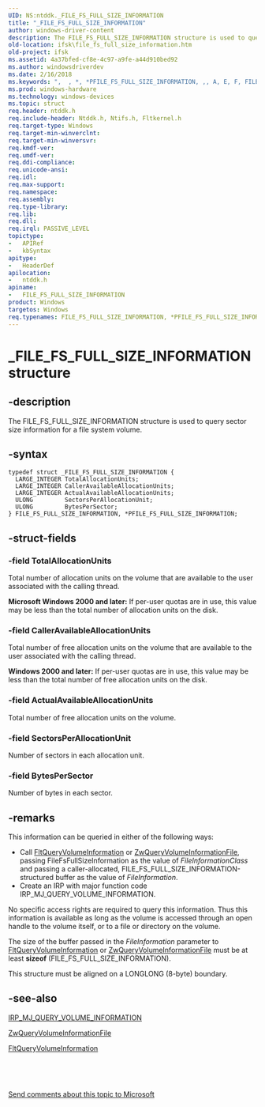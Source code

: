 ```yaml
---
UID: NS:ntddk._FILE_FS_FULL_SIZE_INFORMATION
title: "_FILE_FS_FULL_SIZE_INFORMATION"
author: windows-driver-content
description: The FILE_FS_FULL_SIZE_INFORMATION structure is used to query sector size information for a file system volume.
old-location: ifsk\file_fs_full_size_information.htm
old-project: ifsk
ms.assetid: 4a37bfed-cf8e-4c97-a9fe-a44d910bed92
ms.author: windowsdriverdev
ms.date: 2/16/2018
ms.keywords: ",  , *, *PFILE_FS_FULL_SIZE_INFORMATION, ,, A, E, F, FILE_FS_FULL_SIZE_INFORMATION, FILE_FS_FULL_SIZE_INFORMATION structure [Installable File System Drivers], I, L, M, N, O, P, PFILE_FS_FULL_SIZE_INFORMATION, PFILE_FS_FULL_SIZE_INFORMATION structure pointer [Installable File System Drivers], R, S, T, U, Z, _, _FILE_FS_FULL_SIZE_INFORMATION, fileinformationstructures_7ba05d64-c04e-48cf-84f1-48ad8de5d35b.xml, ifsk.file_fs_full_size_information, ntddk/FILE_FS_FULL_SIZE_INFORMATION, ntddk/PFILE_FS_FULL_SIZE_INFORMATION"
ms.prod: windows-hardware
ms.technology: windows-devices
ms.topic: struct
req.header: ntddk.h
req.include-header: Ntddk.h, Ntifs.h, Fltkernel.h
req.target-type: Windows
req.target-min-winverclnt: 
req.target-min-winversvr: 
req.kmdf-ver: 
req.umdf-ver: 
req.ddi-compliance: 
req.unicode-ansi: 
req.idl: 
req.max-support: 
req.namespace: 
req.assembly: 
req.type-library: 
req.lib: 
req.dll: 
req.irql: PASSIVE_LEVEL
topictype:
-	APIRef
-	kbSyntax
apitype:
-	HeaderDef
apilocation:
-	ntddk.h
apiname:
-	FILE_FS_FULL_SIZE_INFORMATION
product: Windows
targetos: Windows
req.typenames: FILE_FS_FULL_SIZE_INFORMATION, *PFILE_FS_FULL_SIZE_INFORMATION
---
```


# _FILE_FS_FULL_SIZE_INFORMATION structure


## -description


The FILE_FS_FULL_SIZE_INFORMATION structure is used to query sector size information for a file system volume. 


## -syntax


````
typedef struct _FILE_FS_FULL_SIZE_INFORMATION {
  LARGE_INTEGER TotalAllocationUnits;
  LARGE_INTEGER CallerAvailableAllocationUnits;
  LARGE_INTEGER ActualAvailableAllocationUnits;
  ULONG         SectorsPerAllocationUnit;
  ULONG         BytesPerSector;
} FILE_FS_FULL_SIZE_INFORMATION, *PFILE_FS_FULL_SIZE_INFORMATION;
````


## -struct-fields




### -field TotalAllocationUnits

Total number of allocation units on the volume that are available to the user associated with the calling thread. 

<b>Microsoft Windows 2000 and later:</b> If per-user quotas are in use, this value may be less than the total number of allocation units on the disk. 


### -field CallerAvailableAllocationUnits

Total number of free allocation units on the volume that are available to the user associated with the calling thread. 

<b>Windows 2000 and later:</b> If per-user quotas are in use, this value may be less than the total number of free allocation units on the disk. 


### -field ActualAvailableAllocationUnits

Total number of free allocation units on the volume. 


### -field SectorsPerAllocationUnit

Number of sectors in each allocation unit. 


### -field BytesPerSector

Number of bytes in each sector. 


## -remarks



This information can be queried in either of the following ways: 

<ul>
<li>
Call <a href="..\fltkernel\nf-fltkernel-fltqueryvolumeinformation.md">FltQueryVolumeInformation</a> or <a href="..\ntifs\nf-ntifs-zwqueryvolumeinformationfile.md">ZwQueryVolumeInformationFile</a>, passing FileFsFullSizeInformation as the value of <i>FileInformationClass</i> and passing a caller-allocated, FILE_FS_FULL_SIZE_INFORMATION-structured buffer as the value of <i>FileInformation</i>. 

</li>
<li>
Create an IRP with major function code IRP_MJ_QUERY_VOLUME_INFORMATION. 

</li>
</ul>
No specific access rights are required to query this information. Thus this information is available as long as the volume is accessed through an open handle to the volume itself, or to a file or directory on the volume. 

The size of the buffer passed in the <i>FileInformation</i> parameter to <a href="..\fltkernel\nf-fltkernel-fltqueryvolumeinformation.md">FltQueryVolumeInformation</a> or <a href="..\ntifs\nf-ntifs-zwqueryvolumeinformationfile.md">ZwQueryVolumeInformationFile</a> must be at least <b>sizeof</b> (FILE_FS_FULL_SIZE_INFORMATION). 

This structure must be aligned on a LONGLONG (8-byte) boundary. 




## -see-also

<a href="https://msdn.microsoft.com/library/windows/hardware/ff549318">IRP_MJ_QUERY_VOLUME_INFORMATION</a>



<a href="..\ntifs\nf-ntifs-zwqueryvolumeinformationfile.md">ZwQueryVolumeInformationFile</a>



<a href="..\fltkernel\nf-fltkernel-fltqueryvolumeinformation.md">FltQueryVolumeInformation</a>



 

 

<a href="mailto:wsddocfb@microsoft.com?subject=Documentation%20feedback [ifsk\ifsk]:%20FILE_FS_FULL_SIZE_INFORMATION structure%20 RELEASE:%20(2/16/2018)&amp;body=%0A%0APRIVACY STATEMENT%0A%0AWe use your feedback to improve the documentation. We don't use your email address for any other purpose, and we'll remove your email address from our system after the issue that you're reporting is fixed. While we're working to fix this issue, we might send you an email message to ask for more info. Later, we might also send you an email message to let you know that we've addressed your feedback.%0A%0AFor more info about Microsoft's privacy policy, see http://privacy.microsoft.com/en-us/default.aspx." title="Send comments about this topic to Microsoft">Send comments about this topic to Microsoft</a>

